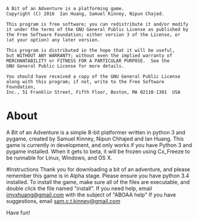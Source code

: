     A Bit of an Adventure is a platforming game.
    Copyright (C) 2016  Ian Huang, Samuel Kinney, Nipun Chajed.

    This program is free software; you can redistribute it and/or modify
    it under the terms of the GNU General Public License as published by
    the Free Software Foundation; either version 3 of the License, or
    (at your option) any later version.

    This program is distributed in the hope that it will be useful,
    but WITHOUT ANY WARRANTY; without even the implied warranty of
    MERCHANTABILITY or FITNESS FOR A PARTICULAR PURPOSE.  See the
    GNU General Public License for more details.

    You should have received a copy of the GNU General Public License
    along with this program; if not, write to the Free Software Foundation,
    Inc., 51 Franklin Street, Fifth Floor, Boston, MA 02110-1301  USA

# About
A Bit of an Adventure is a simple 8-bit platformer written in python 3 and pygame, created by Samuel Kinney, Nipun Chhajed and Ian Huang.
This game is currently in development, and only works if you have Python 3 and pygame installed. When it gets to beta, it will be frozen using Cx_Freeze to be runnable for Linux, Windows, and OS X.

#Instructions
Thank you for downloading a bit of an adventure, and please remember this game is in Alpha stage.
Please ensure you have python 3.4 installed.
To install the game, make sure all of the files are executable, and double click the file named "install".
If you need help, email imyxhuang@gmail.com with the subject of "ABOAA help"
If you have suggestions, email sam.c.t.kinney@gmail.com

Have fun!
